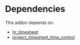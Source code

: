 # Dependencies

This addon depends on:

- [hr_timesheet](https://github.com/bringout/oca-ocb-hr/tree/7056a6865f6bd273a5c4cfc973b3c7a819ee6af0/odoo-bringout-oca-ocb-hr_timesheet)
- [project_timesheet_time_control](https://github.com/bringout/oca-workflow-process)
